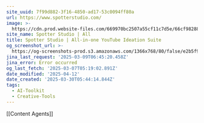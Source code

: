 ```yaml
---
site_uuid: 7f99d882-3f16-4850-ad17-53c0094ff80a
url: https://www.spotterstudio.com/
image: >-
  https://cdn.prod.website-files.com/669970bc2507a55cf11c7d5e/66cf98288874e4463ad16e65_spotter-studio-img.png
site_name: Spotter Studio | All
title: Spotter Studio | All-in-one YouTube Ideation Suite
og_screenshot_url: >-
  https://og-screenshots-prod.s3.amazonaws.com/1366x768/80/false/e2b5f9e76d2b3da32ce84112d40beb0858f9089bebe6bc88ce9b7bbe1911f582.jpeg
jina_last_request: '2025-03-09T06:45:20.458Z'
jina_error: Error occurred
og_last_fetch: '2025-03-07T05:19:02.891Z'
date_modified: '2025-04-12'
date_created: '2025-03-30T05:44:14.844Z'
tags:
  - AI-Toolkit
  - Creative-Tools
---
```





















[[Content Agents]]
